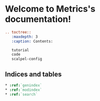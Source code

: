 # Welcome to Metrics's documentation!

```rst
.. toctree::
   :maxdepth: 3
   :caption: Contents:

   tutorial
   code
   scalpel-config
```

## Indices and tables

```rst
* :ref:`genindex`
* :ref:`modindex`
* :ref:`search`
```
